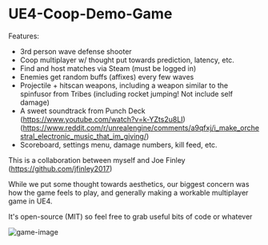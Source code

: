 # UE4-Coop-Demo-Game

Features:
- 3rd person wave defense shooter
- Coop multiplayer w/ thought put towards prediction, latency, etc.
- Find and host matches via Steam (must be logged in)
- Enemies get random buffs (affixes) every few waves
- Projectile + hitscan weapons, including a weapon similar to the spinfusor from Tribes (including rocket jumping! Not include self damage)
- A sweet soundtrack from Punch Deck (https://www.youtube.com/watch?v=k-YZts2u8LI) (https://www.reddit.com/r/unrealengine/comments/a9qfxj/i_make_orchestral_electronic_music_that_im_giving/)
- Scoreboard, settings menu, damage numbers, kill feed, etc.

This is a collaboration between myself and Joe Finley (https://github.com/jfinley2017)

While we put some thought towards aesthetics, our biggest concern was how the game feels to play, and generally making a workable multiplayer game in UE4.

It's open-source (MIT) so feel free to grab useful bits of code or whatever

![game-image](https://media.discordapp.net/attachments/184871268607197185/566034573373341706/unknown.png)
